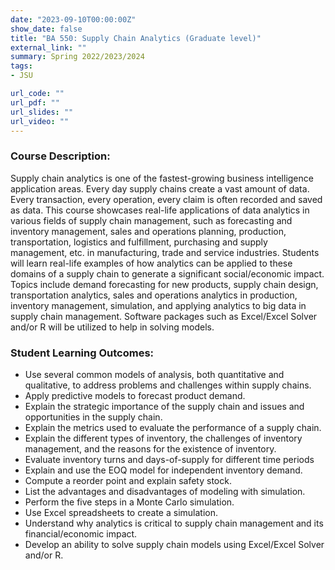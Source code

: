 ```yaml
---
date: "2023-09-10T00:00:00Z"
show_date: false
title: "BA 550: Supply Chain Analytics (Graduate level)"
external_link: ""
summary: Spring 2022/2023/2024
tags:
- JSU

url_code: ""
url_pdf: ""
url_slides: ""
url_video: ""
---
```


### Course Description:
Supply chain analytics is one of the fastest-growing business intelligence application areas. Every day supply chains create a vast amount of data. Every transaction, every operation, every claim is often recorded and saved as data. This course showcases real-life applications of data analytics  in various fields of supply chain management, such as forecasting and inventory management, sales and operations planning, production, transportation, logistics and fulfillment, purchasing and supply management, etc. in manufacturing, trade and service industries. Students will learn real-life examples of how analytics can be applied to these domains of a supply chain to generate a significant social/economic impact. Topics include demand forecasting for new products, supply chain design, transportation analytics, sales and operations analytics in production, inventory management, simulation, and  applying analytics to big data in  supply chain management. Software packages such as Excel/Excel Solver and/or R will be utilized to help in solving models.

### Student Learning Outcomes:

- Use several common models of analysis, both quantitative and qualitative, to address problems and challenges within supply chains.
- Apply predictive models to forecast product demand.
- Explain the strategic importance of the supply chain and issues and opportunities in the supply chain.
- Explain the metrics used to evaluate the performance of a supply chain.
- Explain the different types of inventory, the challenges of inventory management, and the reasons for the existence of inventory.
- Evaluate inventory turns and days-of-supply for different time periods 
- Explain and use the EOQ model for independent inventory demand.
- Compute a reorder point and explain safety stock.
- List the advantages and disadvantages of modeling with simulation.
- Perform the five steps in a Monte Carlo simulation.
- Use Excel spreadsheets to create a simulation.
- Understand why analytics is critical to supply chain management and its financial/economic impact.
- Develop an ability to  solve supply chain models using Excel/Excel Solver and/or R.
